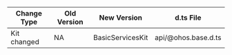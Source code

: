 | Change Type | Old Version | New Version | d.ts File |
| ---- | ------ | ------ | -------- |
|Kit changed|NA|BasicServicesKit|api/@ohos.base.d.ts|
